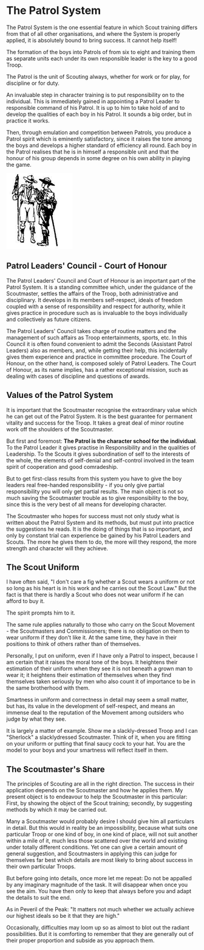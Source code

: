 # The Patrol System

The Patrol System is the one essential feature in which Scout training differs from that of all other organisations, and where the System is properly applied, it is absolutely bound to bring success. It cannot help itself!

The formation of the boys into Patrols of from six to eight and training them as separate units each under its own responsible leader is the key to a good Troop.

The Patrol is the unit of Scouting always, whether for work or for play, for discipline or for duty.

An invaluable step in character training is to put responsibility on to the individual. This is immediately gained in appointing a Patrol Leader to responsible command of his Patrol. It is up to him to take hold of and to develop the qualities of each boy in his Patrol. It sounds a big order, but in practice it works.

Then, through emulation and competition between Patrols, you produce a Patrol spirit which is eminently satisfactory, since it raises the tone among the boys and develops a higher standard of efficiency all round. Each boy in the Patrol realises that he is in himself a responsible unit and that the honour of his group depends in some degree on his own ability in playing the game.

![The best progress is made in those Troops where power and responsibility are really put into the hands of the Patrol Leaders. This is the Secret of success in Scout Training.](images/duo.jpg)

## Patrol Leaders' Council - Court of Honour

The Patrol Leaders' Council and Court of Honour is an important part of the Patrol System. It is a standing committee which, under the guidance of the Scoutmaster, settles the affairs of the Troop, both administrative and disciplinary. It develops in its members self-respect, ideals of freedom coupled with a sense of responsibility and respect for authority, while it gives practice in procedure such as is invaluable to the boys individually and collectively as future citizens.

The Patrol Leaders' Council takes charge of routine matters and the management of such affairs as Troop entertainments, sports, etc. In this Council it is often found convenient to admit the Seconds (Assistant Patrol Leaders) also as members, and, while getting their help, this incidentally gives them experience and practice in committee procedure. The Court of Honour, on the other hand, is composed solely of Patrol Leaders. The Court of Honour, as its name implies, has a rather exceptional mission, such as dealing with cases of discipline and questions of awards.

## Values of the Patrol System

It is important that the Scoutmaster recognise the extraordinary value which he can get out of the Patrol System. It is the best guarantee for permanent vitality and success for the Troop. It takes a great deal of minor routine work off the shoulders of the Scoutmaster.

But first and foremost: **The Patrol is the character school for the individual**. To the Patrol Leader it gives practise in Responsibility and in the qualities of Leadership. To the Scouts it gives subordination of self to the interests of the whole, the elements of self-denial and self-control involved in the team spirit of cooperation and good comradeship.

But to get first-class results from this system you have to give the boy leaders real free-handed responsibility - if you only give partial responsibility you will only get partial results. The main object is not so much saving the Scoutmaster trouble as to give responsibility to the boy, since this is the very best of all means for developing character.

The Scoutmaster who hopes for success must not only study what is written about the Patrol System and its methods, but must put into practice the suggestions he reads. It is the doing of things that is so important, and only by constant trial can experience be gained by his Patrol Leaders and Scouts. The more he gives them to do, the more will they respond, the more strength and character will they achieve.

## The Scout Uniform

I have often said, "I don't care a fig whether a Scout wears a uniform or not so long as his heart is in his work and he carries out the Scout Law." But the fact is that there is hardly a Scout who does not wear uniform if he can afford to buy it.

The spirit prompts him to it.

The same rule applies naturally to those who carry on the Scout Movement - the Scoutmasters and Commissioners; there is no obligation on them to wear uniform if they don't like it. At the same time, they have in their positions to think of others rather than of themselves.

Personally, I put on uniform, even if I have only a Patrol to inspect, because I am certain that it raises the moral tone of the boys. It heightens their estimation of their uniform when they see it is not beneath a grown man to wear it; it heightens their estimation of themselves when they find themselves taken seriously by men who also count it of importance to be in the same brotherhood with them.

Smartness in uniform and correctness in detail may seem a small matter, but has, its value in the development of self-respect, and means an immense deal to the reputation of the Movement among outsiders who judge by what they see.

It is largely a matter of example. Show me a slackly-dressed Troop and I can "Sherlock" a slacklydressed Scoutmaster. Think of it, when you are fitting on your uniform or putting that final saucy cock to your hat. You are the model to your boys and your smartness will reflect itself in them.

## The Scoutmaster's Share

The principles of Scouting are all in the right direction. The success in their application depends on the Scoutmaster and how he applies them. My present object is to endeavour to help the Scoutmaster in this particular: First, by showing the object of the Scout training; secondly, by suggesting methods by which it may be carried out.

Many a Scoutmaster would probably desire I should give him all particulars in detail. But this would in reality be an impossibility, because what suits one particular Troop or one kind of boy, in one kind of place, will not suit another within a mile of it, much less those scattered over the world and existing under totally different conditions. Yet one can give a certain amount of general suggestion, and Scoutmasters in applying this can judge for themselves far best which details are most likely to bring about success in their own particular Troops.

But before going into details, once more let me repeat: Do not be appalled by any imaginary magnitude of the task. It will disappear when once you see the aim. You have then only to keep that always before you and adapt the details to suit the end.

As in Peveril of the Peak: "It matters not much whether we actually achieve our highest ideals so be it that they are high."

Occasionally, difficulties may loom up so as almost to blot out the radiant possibilities. But it is comforting to remember that they are generally out of their proper proportion and subside as you approach them.
